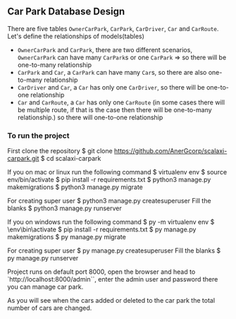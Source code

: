 ## Car Park Database Design

There are five tables `OwnerCarPark`, `CarPark`, `CarDriver`, `Car` and
`CarRoute`. Let's define the relationships of models(tables)

- `OwnerCarPark` and `CarPark`, there are two different scenarios, `OwnerCarPark` can have many `CarPark`s or one `CarPark` => so there will be one-to-many relationship
- `CarPark` and `Car`, a `CarPark` can have many `Car`s, so there are also one-to-many relationship
- `CarDriver` and `Car`, a `Car` has only one `CarDriver`, so there will be one-to-one relationship
- `Car` and `CarRoute`, a `Car` has only one `CarRoute` (in some cases there will be multiple route, if that is the case then there will be one-to-many relationship.) so there will one-to-one relationship

### To run the project

First clone the repository
$ git clone https://github.com/AnerGcorp/scalaxi-carpark.git
$ cd scalaxi-carpark

If you on mac or linux run the following command
$ virtualenv env
$ source env/bin/activate
$ pip install -r requirements.txt
$ python3 manage.py makemigrations
$ python3 manage.py migrate

For creating super user
$ python3 manage.py createsuperuser
Fill the blanks
$ python3 manage.py runserver

If you on windows run the following command
$ py -m virtualenv env
$ \\env\\bin\\activate
$ pip install -r requirements.txt
$ py manage.py makemigrations
$ py manage.py migrate

For creating super user
$ py manage.py createsuperuser
Fill the blanks
$ py manage.py runserver

Project runs on default port 8000, open the browser and head to `http://localhost:8000/admin``, enter the admin user and password there you can manage car park.

As you will see when the cars added or deleted to the car park the total number of cars are changed.
